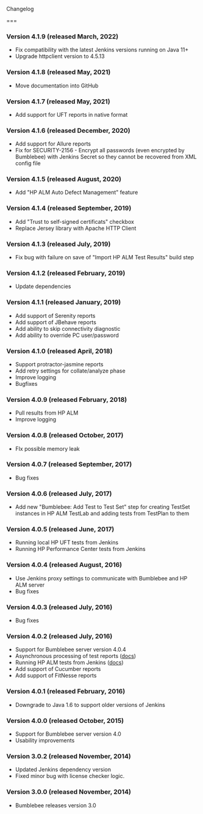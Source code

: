 Changelog

===
### Version 4.1.9 (released March, 2022) 

- Fix compatibility with the latest Jenkins versions running on Java 11+
- Upgrade httpclient version to 4.5.13

### Version 4.1.8 (released May, 2021) 

-	Move documentation into GitHub

### Version 4.1.7 (released May, 2021) 

-	Add support for UFT reports in native format

### Version 4.1.6 (released December, 2020)

-	Add support for Allure reports
-	Fix for SECURITY-2156 - Encrypt all passwords (even encrypted by Bumblebee) with
Jenkins Secret so they cannot be recovered from XML config file

### Version 4.1.5 (released August, 2020)

-	Add "HP ALM Auto Defect Management" feature

### Version 4.1.4 (released September, 2019)

-   Add "Trust to self-signed certificats" checkbox
-   Replace Jersey library with Apache HTTP Client

### Version 4.1.3 (released July, 2019)

-   Fix bug with failure on save of "Import HP ALM Test Results" build
    step

### Version 4.1.2 (released February, 2019)

-   Update dependencies

### Version 4.1.1 (released January, 2019)

-   Add support of Serenity reports
-   Add support of JBehave reports
-   Add ability to skip connectivity diagnostic
-   Add ability to override PC user/password

### Version 4.1.0 (released April, 2018)

-   Support protractor-jasmine reports
-   Add retry settings for collate/analyze phase
-   Improve logging
-   Bugfixes

### Version 4.0.9 (released February, 2018)

-   Pull results from HP ALM
-   Improve logging

### Version 4.0.8 (released October, 2017)

-   FIx possible memory leak

### Version 4.0.7 (released September, 2017)

-   Bug fixes

### Version 4.0.6 (released July, 2017)

-   Add new "Bumblebee: Add Test to Test Set" step for creating TestSet
    instances in HP ALM TestLab and adding tests from TestPlan to them

### Version 4.0.5 (released June, 2017)

-   Running local HP UFT tests from Jenkins
-   Running HP Performance Center tests from Jenkins

### Version 4.0.4 (released August, 2016)

-   Use Jenkins proxy settings to communicate with Bumblebee and HP ALM
    server
-   Bug fixes

### Version 4.0.3 (released July, 2016)

-   Bug fixes

### Version 4.0.2 (released July, 2016)

-   Support for Bumblebee server version 4.0.4
-   Asynchronous processing of test reports
    ([docs](http://www.agiletestware.com/docs/bumblebee-docs/en/latest/ci-integration/jenkins/#offline-asynchronous-processing-of-test-reports))
-   Running HP ALM tests from Jenkins
    ([docs](http://www.agiletestware.com/docs/bumblebee-docs/en/latest/ci-integration/jenkins/#running-tests-in-hp-alm-from-jenkins))
-   Add support of Cucumber reports
-   Add support of FitNesse reports

### Version 4.0.1 (released February, 2016)

-   Downgrade to Java 1.6 to support older versions of Jenkins

### Version 4.0.0 (released October, 2015)

-   Support for Bumblebee server version 4.0
-   Usability improvements

### Version 3.0.2 (released November, 2014)

-   Updated Jenkins dependency version
-   Fixed minor bug with license checker logic.

### Version 3.0.0 (released November, 2014)

-   Bumblebee releases version 3.0
